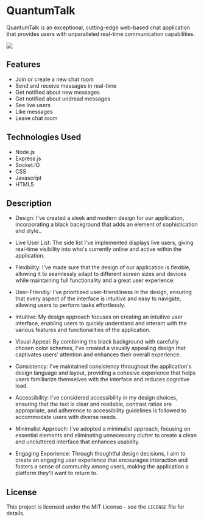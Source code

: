 # QuantumTalk
QuantumTalk is an exceptional, cutting-edge web-based chat application that provides users with unparalleled real-time communication capabilities.

<img src ="https://github.com/atisamhaq123/QuantumTalk/blob/main/image/Capture.PNG">

## Features
- Join or create a new chat room
- Send and receive messages in real-time
- Get notified about new messages
- Get notified about undread messages
- See live users 
- Like messages
- Leave chat room

## Technologies Used

- Node.js
- Express.js
- Socket.IO
- CSS
- Javascript
- HTML5

## Description
- Design: I've created a sleek and modern design for our application, incorporating a black background that adds an element of sophistication and style..

- Live User List: The side list I've implemented displays live users, giving real-time visibility into who's currently online and active within the application.

- Flexibility: I've made sure that the design of our application is flexible, allowing it to seamlessly adapt to different screen sizes and devices while maintaining full functionality and a great user experience.

- User-Friendly: I've prioritized user-friendliness in the design, ensuring that every aspect of the interface is intuitive and easy to navigate, allowing users to perform tasks effortlessly.

- Intuitive: My design approach focuses on creating an intuitive user interface, enabling users to quickly understand and interact with the various features and functionalities of the application.

- Visual Appeal: By combining the black background with carefully chosen color schemes, I've created a visually appealing design that captivates users' attention and enhances their overall experience.

- Consistency: I've maintained consistency throughout the application's design language and layout, providing a cohesive experience that helps users familiarize themselves with the interface and reduces cognitive load.

- Accessibility: I've considered accessibility in my design choices, ensuring that the text is clear and readable, contrast ratios are appropriate, and adherence to accessibility guidelines is followed to accommodate users with diverse needs.

- Minimalist Approach: I've adopted a minimalist approach, focusing on essential elements and eliminating unnecessary clutter to create a clean and uncluttered interface that enhances usability.

- Engaging Experience: Through thoughtful design decisions, I aim to create an engaging user experience that encourages interaction and fosters a sense of community among users, making the application a platform they'll want to return to.

## License

This project is licensed under the MIT License - see the `LICENSE` file for details.

